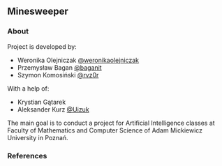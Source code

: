 ## Minesweeper



### About

Project is developed by:
- Weronika Olejniczak [@weronikaolejniczak](https://github.com/weronikaolejniczak)
- Przemysław Bagan [@baganit](https://github.com/baganit)
- Szymon Komosiński [@rvz0r](https://github.com/rvz0r)

With a help of:
- Krystian Gątarek
- Aleksander Kurz [@Uizuk](https://github.com/Uizuk)

The main goal is to conduct a project for Artificial Intelligence classes at Faculty of Mathematics and Computer Science of Adam Mickiewicz University in Poznań.

### References
